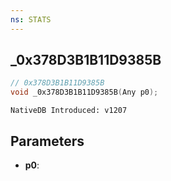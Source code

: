 ```yaml
---
ns: STATS
---
```

## _0x378D3B1B11D9385B

```c
// 0x378D3B1B11D9385B
void _0x378D3B1B11D9385B(Any p0);
```

```
NativeDB Introduced: v1207
```

## Parameters
* **p0**:
